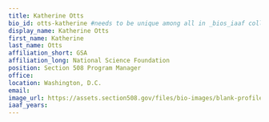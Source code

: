 ```yaml
---
title: Katherine Otts
bio_id: otts-katherine #needs to be unique among all in _bios_iaaf collection
display_name: Katherine Otts
first_name: Katherine
last_name: Otts
affiliation_short: GSA
affiliation_long: National Science Foundation
position: Section 508 Program Manager
office: 
location: Washington, D.C.
email: 
image_url: https://assets.section508.gov/files/bio-images/blank-profile.jpg
iaaf_years: 
---
```

